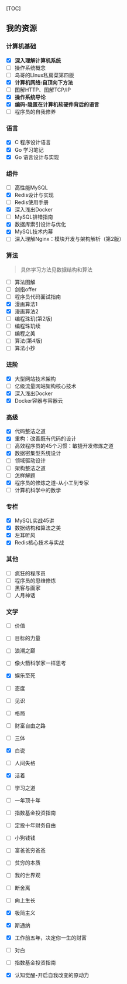 [TOC]

## 我的资源



### 计算机基础

-   [x] **深入理解计算机系统**
-   [ ] 操作系统概念
-   [ ] 鸟哥的LInux私房菜第四版
-   [x] **计算机网络:自顶向下方法**
-   [ ] 图解HTTP、图解TCP/IP
-   [x] **操作系统导论**
-   [x] **编码-隐匿在计算机软硬件背后的语言**
-   [ ] 程序员的自我修养

### 语言

-   [x] C 程序设计语言
-   [x] Go 学习笔记
-   [x] Go 语言设计与实现

### 组件

-   [ ] 高性能MySQL
-   [x] Redis设计与实现
-   [ ] Redis使用手册
-   [x] 深入浅出Docker
-   [ ] MySQL排错指南
-   [x] 数据库索引设计与优化
-   [x] MySQL技术内幕
-   [ ] 深入理解Nginx：模块开发与架构解析（第2版）

### 算法

>   具体学习方法见数据结构和算法

-   [ ] 算法图解
-   [ ] 剑指offer
-   [ ] 程序员代码面试指南
-   [x] 漫画算法1
-   [x] 漫画算法2
-   [ ] 编程珠玑(第2版)
-   [ ] 编程珠玑续 
-   [ ] 编程之美
-   [ ] 算法(第4版)
-   [ ] 算法小抄

### 进阶

-   [x] 大型网站技术架构
-   [ ] 亿级流量网站架构核心技术
-   [x] 深入浅出Docker
-   [x] Docker容器与容器云

### 高级

- [x] 代码整洁之道
- [x] 重构：改善既有代码的设计
- [ ] 高效程序员的45个习惯：敏捷开发修炼之道
- [x] 数据密集型系统设计
- [ ] 领域驱动设计
- [ ] 架构整洁之道
- [ ] 怎样解题
- [x] 程序员的修炼之道-从小工到专家
- [ ] 计算机科学中的数学

### 专栏

- [x] MySQL实战45讲
- [x] 数据结构和算法之美
- [x] 左耳听风
- [x] Redis核心技术与实战

### 其他

-   [ ] 疯狂的程序员
-   [ ] 程序员的思维修炼
-   [ ] 黑客与画家
-   [ ] 人月神话

### 文学

-   [ ] 价值
-   [ ] 目标的力量
-   [ ] 浪潮之巅
-   [ ] 像火箭科学家一样思考
-   [x] 娱乐至死
-   [ ] 态度 
-   [ ] 见识 
-   [ ] 格局
-   [ ] 财富自由之路
-   [ ] 三体
-   [x] 白说
-   [ ] 人间失格
-   [x] 活着
-   [ ] 学习之道
-   [ ] 一年顶十年
-   [ ] 指数基金投资指南
-   [ ] 定投十年财务自由
-   [ ] 小狗钱钱
-   [ ] 富爸爸穷爸爸
-   [ ] 贫穷的本质
-   [ ] 我的世界观
-   [ ] 断舍离
-   [ ] 向上生长
-   [x] 极简主义
-   [x] 斯通纳
-   [x] 工作前五年，决定你一生的财富
-   [ ] 对白
-   [ ] 指数基金投资指南
-   [x] 认知觉醒-开启自我改变的原动力

